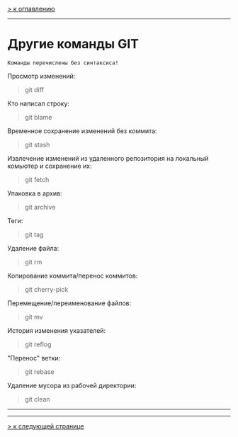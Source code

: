 [> к оглавлению](/readme.md)

___

# Другие команды GIT

    Команды перечислены без синтаксиса!

Просмотр изменений:

> git diff

Кто написал строку:

> git blame

Временное сохранение изменений без коммита:

> git stash

Извлечение изменений из удаленного репозитория на локальный комьютер и сохранение их:

> git fetch

Упаковка в архив:

> git archive

Теги:

> git tag

Удаление файла:

> git rm

Копирование коммита/перенос коммитов:

> git cherry-pick

Перемещение/переименование файлов:

> git mv

История изменения указателей:

> git reflog

"Перенос" ветки: 

> git rebase

Удаление мусора из рабочей директории:

> git clean

___
___

[> к следующей странице](/ignore.md)